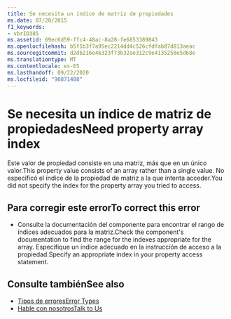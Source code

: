 ```yaml
---
title: Se necesita un índice de matriz de propiedades
ms.date: 07/20/2015
f1_keywords:
- vbrID385
ms.assetid: 69ec6d59-ffc4-48ac-8a28-fe6853389843
ms.openlocfilehash: b5f1b3f7a95ec2214dd4c526cfdfab87d813aeac
ms.sourcegitcommit: d2db216e46323f73b32ae312c9e4135258e5d68e
ms.translationtype: MT
ms.contentlocale: es-ES
ms.lasthandoff: 09/22/2020
ms.locfileid: "90871488"
---
```

# <a name="need-property-array-index"></a><span data-ttu-id="00951-102">Se necesita un índice de matriz de propiedades</span><span class="sxs-lookup"><span data-stu-id="00951-102">Need property array index</span></span>

<span data-ttu-id="00951-103">Este valor de propiedad consiste en una matriz, más que en un único valor.</span><span class="sxs-lookup"><span data-stu-id="00951-103">This property value consists of an array rather than a single value.</span></span> <span data-ttu-id="00951-104">No especificó el índice de la propiedad de matriz a la que intenta acceder.</span><span class="sxs-lookup"><span data-stu-id="00951-104">You did not specify the index for the property array you tried to access.</span></span>  
  
## <a name="to-correct-this-error"></a><span data-ttu-id="00951-105">Para corregir este error</span><span class="sxs-lookup"><span data-stu-id="00951-105">To correct this error</span></span>  
  
- <span data-ttu-id="00951-106">Consulte la documentación del componente para encontrar el rango de índices adecuados para la matriz.</span><span class="sxs-lookup"><span data-stu-id="00951-106">Check the component's documentation to find the range for the indexes appropriate for the array.</span></span> <span data-ttu-id="00951-107">Especifique un índice adecuado en la instrucción de acceso a la propiedad.</span><span class="sxs-lookup"><span data-stu-id="00951-107">Specify an appropriate index in your property access statement.</span></span>  
  
## <a name="see-also"></a><span data-ttu-id="00951-108">Consulte también</span><span class="sxs-lookup"><span data-stu-id="00951-108">See also</span></span>

- [<span data-ttu-id="00951-109">Tipos de errores</span><span class="sxs-lookup"><span data-stu-id="00951-109">Error Types</span></span>](../../programming-guide/language-features/error-types.md)
- [<span data-ttu-id="00951-110">Hable con nosotros</span><span class="sxs-lookup"><span data-stu-id="00951-110">Talk to Us</span></span>](/visualstudio/ide/feedback-options)
